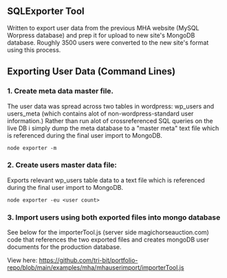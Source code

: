 ## SQLExporter Tool

Written to export user data from the previous MHA website (MySQL Worpress database) and prep it for upload to new site's MongoDB database. Roughly 3500 users were converted to the new site's format using this process.

## Exporting User Data (Command Lines)

### 1. Create meta data master file.
The user data was spread across two tables in wordpress: wp_users and users_meta (which contains alot of non-wordpress-standard user information.) Rather than run alot of crossreferenced SQL queries on the live DB i simply dump the meta database to a "master meta" text file which is referenced during the final user import to MongoDB.

```
node exporter -m
```

###  2. Create users master data file:
Exports relevant wp_users table data to a text file which is referenced during the final user import to MongoDB.

```
node exporter -eu <user count>
```

### 3. Import users using both exported files into mongo database
See below for the importerTool.js (server side magichorseauction.com) code that references the two exported files and creates mongoDB user documents for the production database.

View here: https://github.com/tri-bit/portfolio-repo/blob/main/examples/mha/mhauserimport/importerTool.js

